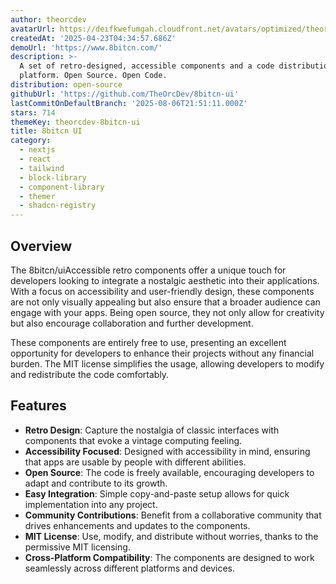 ```yaml
---
author: theorcdev
avatarUrl: https://deifkwefumgah.cloudfront.net/avatars/optimized/theorcdev-8bitcn-ui-avatar-128.webp
createdAt: '2025-04-23T04:34:57.686Z'
demoUrl: 'https://www.8bitcn.com/'
description: >-
  A set of retro-designed, accessible components and a code distribution
  platform. Open Source. Open Code.
distribution: open-source
githubUrl: 'https://github.com/TheOrcDev/8bitcn-ui'
lastCommitOnDefaultBranch: '2025-08-06T21:51:11.000Z'
stars: 714
themeKey: theorcdev-8bitcn-ui
title: 8bitcn UI
category:
  - nextjs
  - react
  - tailwind
  - block-library
  - component-library
  - themer
  - shadcn-registry
---
```

## Overview
The 8bitcn/uiAccessible retro components offer a unique touch for developers looking to integrate a nostalgic aesthetic into their applications. With a focus on accessibility and user-friendly design, these components are not only visually appealing but also ensure that a broader audience can engage with your apps. Being open source, they not only allow for creativity but also encourage collaboration and further development.

These components are entirely free to use, presenting an excellent opportunity for developers to enhance their projects without any financial burden. The MIT license simplifies the usage, allowing developers to modify and redistribute the code comfortably. 

## Features
- **Retro Design**: Capture the nostalgia of classic interfaces with components that evoke a vintage computing feeling.
- **Accessibility Focused**: Designed with accessibility in mind, ensuring that apps are usable by people with different abilities.
- **Open Source**: The code is freely available, encouraging developers to adapt and contribute to its growth.
- **Easy Integration**: Simple copy-and-paste setup allows for quick implementation into any project.
- **Community Contributions**: Benefit from a collaborative community that drives enhancements and updates to the components.
- **MIT License**: Use, modify, and distribute without worries, thanks to the permissive MIT licensing.
- **Cross-Platform Compatibility**: The components are designed to work seamlessly across different platforms and devices.

